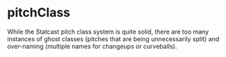 # pitchClass
While the Statcast pitch class system is quite solid, there are too many instances of ghost classes (pitches that are being unnecessarily split) and over-naming (multiple names for changeups or curveballs).
